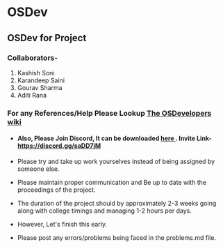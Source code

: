 # OSDev
## OSDev for Project

### Collaborators-
1. Kashish Soni
2. Karandeep Saini
3. Gourav Sharma
4. Aditi Rana

### For any References/Help Please Lookup <a href="https://wiki.osdev.org">The OSDevelopers wiki</a>

- #### Also, Please Join <b>Discord</b>, It can be downloaded <a href="https://discordapp.com/"> here </a>. Invite Link-https://discord.gg/saDD7jM
- Please try and take up work yourselves instead of being assigned by someone else.
- Please maintain proper communication and Be up to date with the proceedings of the project.
- The duration of the project should by approximately 2-3 weeks going along with college timings and managing 1-2 hours per days.
- However, Let's finish this early.

- Please post any errors/problems being faced in the problems.md file.
